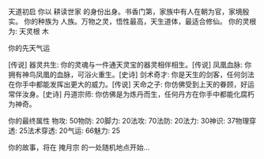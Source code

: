
天道初启
你以 耕读世家 的身份出身。书香门第，家族中有人在朝为官，家境殷实。
你的种族为 人族。万物之灵，悟性最高，天生道体，最适合修仙。
你的灵根为: 天灵根 木

你的先天气运

[传说] 器灵共生: 你的灵魂与一件通天灵宝的器灵相伴相生。[传说] 凤凰血脉: 你拥有神鸟凤凰的血脉，可浴火重生。[史诗] 剑术奇才: 你是天生的剑客，任何剑法在你手中都能发挥出更大的威力。[传说] 天命之子: 你仿佛受到上天的眷顾，好运常伴汝身。[史诗] 丹道宗师: 你仿佛是为炼丹而生，任何丹方在你手中都能化腐朽为神奇。

你的最终属性
物攻: 50物防: 20脚力: 20法攻: 70法防: 20法力: 30神识: 37物理穿透: 25法术穿透: 20气运: 66魅力: 25

你的故事，将在 掩月宗 的一处随机地点开始...
